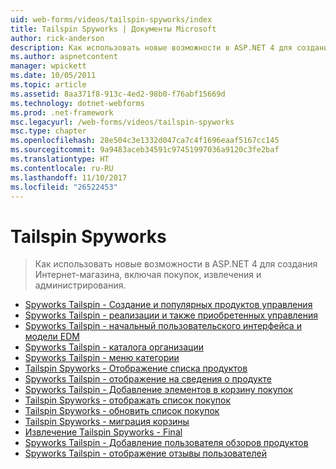```yaml
---
uid: web-forms/videos/tailspin-spyworks/index
title: Tailspin Spyworks | Документы Microsoft
author: rick-anderson
description: Как использовать новые возможности в ASP.NET 4 для создания Интернет-магазина, включая покупок, извлечения и администрирования.
ms.author: aspnetcontent
manager: wpickett
ms.date: 10/05/2011
ms.topic: article
ms.assetid: 8aa371f8-913c-4ed2-98b0-f76abf15669d
ms.technology: dotnet-webforms
ms.prod: .net-framework
msc.legacyurl: /web-forms/videos/tailspin-spyworks
msc.type: chapter
ms.openlocfilehash: 28e504c3e1332d047ca7c4f1696eaaf5167cc145
ms.sourcegitcommit: 9a9483aceb34591c97451997036a9120c3fe2baf
ms.translationtype: HT
ms.contentlocale: ru-RU
ms.lasthandoff: 11/10/2017
ms.locfileid: "26522453"
---
```

<a name="tailspin-spyworks"></a>Tailspin Spyworks
====================
> Как использовать новые возможности в ASP.NET 4 для создания Интернет-магазина, включая покупок, извлечения и администрирования.


- [Spyworks Tailspin - Создание и популярных продуктов управления](tailspin-spyworks-creating-and-using-the-popular-products-control.md)
- [Spyworks Tailspin - реализации и также приобретенных управления](tailspin-spyworks-implementing-and-using-the-also-purchased-control.md)
- [Spyworks Tailspin - начальный пользовательского интерфейса и модели EDM](tailspin-spyworks-intro-ui-and-edm.md)
- [Spyworks Tailspin - каталога организации](tailspin-spyworks-directory-organization.md)
- [Spyworks Tailspin - меню категории](tailspin-spyworks-category-menu.md)
- [Tailspin Spyworks - Отображение списка продуктов](tailspin-spyworks-display-the-product-list.md)
- [Spyworks Tailspin - отображение на сведения о продукте](tailspin-spyworks-display-per-product-details.md)
- [Spyworks Tailspin - Добавление элементов в корзину покупок](tailspin-spyworks-adding-items-to-the-shopping-cart.md)
- [Tailspin Spyworks - отображать список покупок](tailspin-spyworks-display-shopping-cart.md)
- [Tailspin Spyworks - обновить список покупок](tailspin-spyworks-update-the-shopping-cart.md)
- [Tailspin Spyworks - миграция корзины](tailspin-spyworks-migrate-the-shopping-cart.md)
- [Извлечение Tailspin Spyworks - Final](tailspin-spyworks-final-check-out.md)
- [Spyworks Tailspin - Добавление пользователя обзоров продуктов](tailspin-spyworks-adding-user-product-reviews.md)
- [Spyworks Tailspin - отображение отзывы пользователей](tailspin-spyworks-displaying-user-reviews.md)
